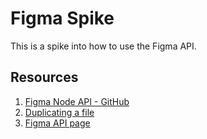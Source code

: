 # Figma Spike

This is a spike into how to use the Figma API.

## Resources

1. [Figma Node API - GitHub](https://github.com/Morglod/figma-api)
2. [Duplicating a file](https://help.figma.com/hc/en-us/articles/360038511533-Duplicate-a-File)
3. [Figma API page](https://www.figma.com/developers/api)
